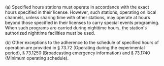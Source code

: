 (a) Specified hours stations must operate in accordance with the exact hours specified in their license. However, such stations, operating on local channels, unless sharing time with other stations, may operate at hours beyond those specified in their licenses to carry special events programing. When such programs are carried during nighttime hours, the station's authorized nighttime facilities must be used.

(b) Other exceptions to the adherence to the schedule of specified hours of operation are provided in § 73.72 (Operating during the experimental period), § 73.1250 (Broadcasting emergency information) and § 73.1740 (Minimum operating schedule).

